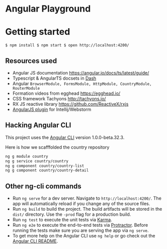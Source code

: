 # Angular Playground


# Getting started

`
$ npm install
$ npm start
$ open http://localhost:4200/
`


## Resources used

- Angular JS documentation https://angular.io/docs/ts/latest/guide/
- Typescript & AngularTS docsets in [Dash](https://kapeli.com/dash)
- Angular `BrowserModule, FormsModule, HttpModule, CountryModule, RouterModule`
- Formation videos from egghead https://egghead.io/
- CSS framework Tachyons http://tachyons.io/ 
- RX JS reactive library https://github.com/ReactiveX/rxjs
- [AngularJS plugin](https://github.com/JetBrains/intellij-plugins/tree/master/AngularJS) for Intellij/Webstorm 



## Hacking Angular CLI 

This project uses the [Angular CLI](https://github.com/angular/angular-cli) version 1.0.0-beta.32.3.

Here is how we scafffolded the country repository

```bash
ng g module country
ng g service country/country
ng g component country/country-list
ng g component country/country-detail
```


## Other ng-cli commands


- Run `ng serve` for a dev server. Navigate to `http://localhost:4200/`. The app will automatically reload if you change any of the source files.
- Run `ng build` to build the project. The build artifacts will be stored in the `dist/` directory. Use the `-prod` flag for a production build.
- Run `ng test` to execute the unit tests via [Karma](https://karma-runner.github.io).
- Run `ng e2e` to execute the end-to-end tests via [Protractor](http://www.protractortest.org/).
  Before running the tests make sure you are serving the app via `ng serve`.
- To get more help on the Angular CLI use `ng help` or go check out the [Angular CLI README](https://github.com/angular/angular-cli/blob/master/README.md).
